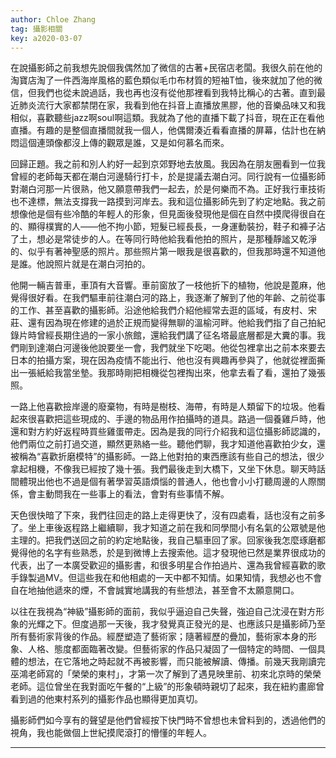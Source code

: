 ```yaml
---
author: Chloe Zhang
tag: 攝影相關
key: a2020-03-07
---
```


在說攝影師之前我想先說個我偶然加了微信的古著+民宿店老闆。我很久前在他的淘寶店淘了一件西海岸風格的藍色類似毛巾布材質的短袖T恤，後來就加了他的微信，但我們也從未說過話，我也再也沒有從他那裡看到我特比稱心的古著。直到最近肺炎流行大家都禁閉在家，我看到他在抖音上直播放黑膠，他的音樂品味又和我相似，喜歡聽些jazz啊soul啊這類。我就為了他的直播下載了抖音，現在正在看他直播。有趣的是整個直播間就我一個人，他偶爾湊近看看直播的屏幕，估計也在納悶這個連頭像都沒上傳的觀眾是誰，又是如何慕名而來。
  
回歸正題。我之前和別人約好一起到京郊野地去放風。我因為在朋友圈看到一位我曾經的老師每天都在潮白河邊騎行打卡，於是提議去潮白河。同行說有一位攝影師對潮白河那一片很熟，他又願意帶我們一起去，於是何樂而不為。正好我行車技術也不達標，無法支撐我一路摸到河岸去。我和這位攝影師先到了約定地點。我之前想像他是個有些冷酷的年輕人的形象，但見面後發現他是個在自然中摸爬得很自在的、顯得樸實的人——他不拘小節，短髮已經長長，一身運動裝扮，鞋子和褲子沾了土，想必是常徒步的人。在等同行時他給我看他拍的照片，是那種靜謐又乾淨的、似乎有著神聖感的照片。那些照片第一眼我是很喜歡的，但我那時還不知道他是誰。他說照片就是在潮白河拍的。

他開一輛吉普車，車頂有大音響。車前窗放了一枝他折下的植物，他說是蓖麻，他覺得很好看。在我們驅車前往潮白河的路上，我逐漸了解到了他的年齡、之前從事的工作、甚至喜歡的攝影師。沿途他給我們介紹他經常去逛的區域，有皮村、宋莊、還有因為現在修建的過於正規而變得無聊的溫榆河畔。他給我們指了自己拍紀錄片時曾經長期住過的一家小旅館，還給我們講了征名塔最底層都是大糞的事。我們剛到達潮白河邊後他說要坐一會，我們就坐下吃喝。他從包裡拿出之前本來要去日本的拍攝方案，現在因為疫情不能出行、他也沒有興趣再參與了，他就從裡面撕出一張紙給我當坐墊。我那時剛把相機從包裡掏出來，他拿去看了看，還拍了幾張照。

一路上他喜歡撿岸邊的廢棄物，有時是樹枝、海帶，有時是人類留下的垃圾。他看起來很喜歡把這些現成的、手邊的物品用作拍攝時的道具。路過一個養雞戶時，他還和對方約好返程時買些雞蛋帶走。因為是我的同行介紹我和這位攝影師認識的，他們兩位之前打過交道，顯然更熟絡一些。聽他們聊，我才知道他喜歡拍少女，還被稱為“喜歡折磨模特”的攝影師。一路上他對拍的東西應該有些自己的想法，很少拿起相機，不像我已經按了幾十張。我們最後走到大橋下，又坐下休息。聊天時話間體現出他也不過是個有著學習英語煩惱的普通人，他也會小小打聽周邊的人際關係，會主動問我在一些事上的看法，會對有些事情不解。

天色很快暗了下來，我們往回走的路上走得更快了，沒有四處看，話也沒有之前多了。坐上車後返程路上繼續聊，我才知道之前在我和同學間小有名氣的公眾號是他主理的。把我們送回之前的約定地點後，我自己驅車回了家。回家後我怎麼琢磨都覺得他的名字有些熟悉，於是到微博上去搜索他。這才發現他已然是業界很成功的代表，出了一本廣受歡迎的攝影書，和很多明星合作拍過片、還為我曾經喜歡的歌手錄製過MV。但這些我在和他相處的一天中都不知情。如果知情，我想必也不會自在地抽他遞來的煙，不會誠實地講我的有些想法，甚至會不太願意開口。

以往在我視為“神級”攝影師的面前，我似乎逼迫自己失聲，強迫自己沈浸在對方形象的光輝之下。但度過那一天後，我才發覺真正發光的是、也應該只是攝影師乃至所有藝術家背後的作品。經歷塑造了藝術家；隨著經歷的疊加，藝術家本身的形象、人格、態度都面臨著改變。但藝術家的作品只凝固了一個特定的時間、一個具體的想法，在它落地之時起就不再被影響，而只能被解讀、傳播。前幾天我剛讀完巫鴻老師寫的「榮榮的東村」，才第一次了解到了遇見映里前、初來北京時的榮榮老師。這位曾坐在我對面吃午餐的“上級”的形象頓時親切了起來，我在紐約畫廊曾看到過的他東村系列的攝影作品也顯得更加真切。

攝影師們如今享有的聲望是他們曾經按下快門時不曾想也未曾料到的，透過他們的視角，我也能做個上世紀摸爬滾打的懵懂的年輕人。

---
